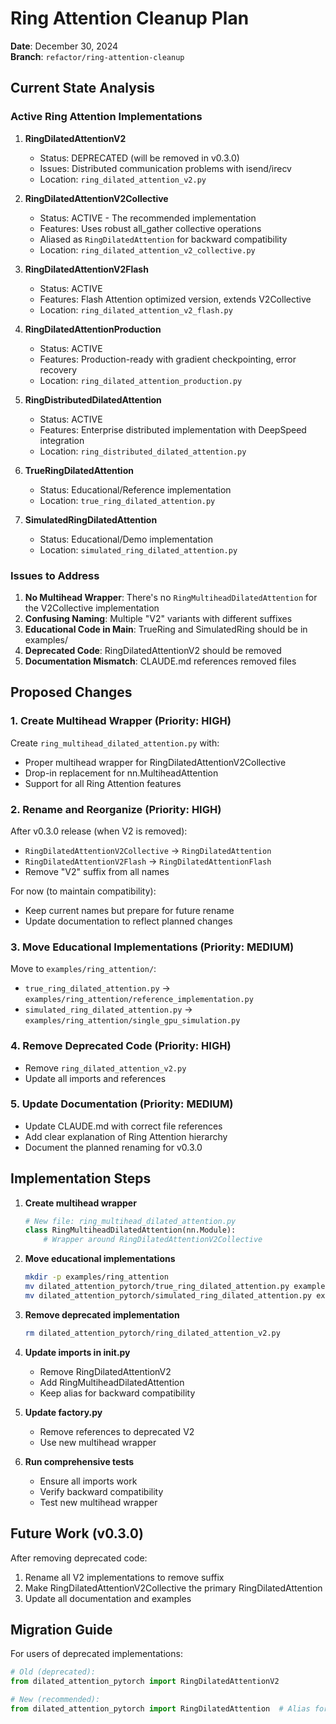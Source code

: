 # Ring Attention Cleanup Plan

**Date**: December 30, 2024  
**Branch**: `refactor/ring-attention-cleanup`

## Current State Analysis

### Active Ring Attention Implementations

1. **RingDilatedAttentionV2** 
   - Status: DEPRECATED (will be removed in v0.3.0)
   - Issues: Distributed communication problems with isend/irecv
   - Location: `ring_dilated_attention_v2.py`

2. **RingDilatedAttentionV2Collective**
   - Status: ACTIVE - The recommended implementation
   - Features: Uses robust all_gather collective operations
   - Aliased as `RingDilatedAttention` for backward compatibility
   - Location: `ring_dilated_attention_v2_collective.py`

3. **RingDilatedAttentionV2Flash**
   - Status: ACTIVE
   - Features: Flash Attention optimized version, extends V2Collective
   - Location: `ring_dilated_attention_v2_flash.py`

4. **RingDilatedAttentionProduction**
   - Status: ACTIVE
   - Features: Production-ready with gradient checkpointing, error recovery
   - Location: `ring_dilated_attention_production.py`

5. **RingDistributedDilatedAttention**
   - Status: ACTIVE
   - Features: Enterprise distributed implementation with DeepSpeed integration
   - Location: `ring_distributed_dilated_attention.py`

6. **TrueRingDilatedAttention**
   - Status: Educational/Reference implementation
   - Location: `true_ring_dilated_attention.py`

7. **SimulatedRingDilatedAttention**
   - Status: Educational/Demo implementation
   - Location: `simulated_ring_dilated_attention.py`

### Issues to Address

1. **No Multihead Wrapper**: There's no `RingMultiheadDilatedAttention` for the V2Collective implementation
2. **Confusing Naming**: Multiple "V2" variants with different suffixes
3. **Educational Code in Main**: TrueRing and SimulatedRing should be in examples/
4. **Deprecated Code**: RingDilatedAttentionV2 should be removed
5. **Documentation Mismatch**: CLAUDE.md references removed files

## Proposed Changes

### 1. Create Multihead Wrapper (Priority: HIGH)
Create `ring_multihead_dilated_attention.py` with:
- Proper multihead wrapper for RingDilatedAttentionV2Collective
- Drop-in replacement for nn.MultiheadAttention
- Support for all Ring Attention features

### 2. Rename and Reorganize (Priority: HIGH)
After v0.3.0 release (when V2 is removed):
- `RingDilatedAttentionV2Collective` → `RingDilatedAttention`
- `RingDilatedAttentionV2Flash` → `RingDilatedAttentionFlash`
- Remove "V2" suffix from all names

For now (to maintain compatibility):
- Keep current names but prepare for future rename
- Update documentation to reflect planned changes

### 3. Move Educational Implementations (Priority: MEDIUM)
Move to `examples/ring_attention/`:
- `true_ring_dilated_attention.py` → `examples/ring_attention/reference_implementation.py`
- `simulated_ring_dilated_attention.py` → `examples/ring_attention/single_gpu_simulation.py`

### 4. Remove Deprecated Code (Priority: HIGH)
- Remove `ring_dilated_attention_v2.py`
- Update all imports and references

### 5. Update Documentation (Priority: MEDIUM)
- Update CLAUDE.md with correct file references
- Add clear explanation of Ring Attention hierarchy
- Document the planned renaming for v0.3.0

## Implementation Steps

1. **Create multihead wrapper**
   ```python
   # New file: ring_multihead_dilated_attention.py
   class RingMultiheadDilatedAttention(nn.Module):
       # Wrapper around RingDilatedAttentionV2Collective
   ```

2. **Move educational implementations**
   ```bash
   mkdir -p examples/ring_attention
   mv dilated_attention_pytorch/true_ring_dilated_attention.py examples/ring_attention/reference_implementation.py
   mv dilated_attention_pytorch/simulated_ring_dilated_attention.py examples/ring_attention/single_gpu_simulation.py
   ```

3. **Remove deprecated implementation**
   ```bash
   rm dilated_attention_pytorch/ring_dilated_attention_v2.py
   ```

4. **Update imports in __init__.py**
   - Remove RingDilatedAttentionV2
   - Add RingMultiheadDilatedAttention
   - Keep alias for backward compatibility

5. **Update factory.py**
   - Remove references to deprecated V2
   - Use new multihead wrapper

6. **Run comprehensive tests**
   - Ensure all imports work
   - Verify backward compatibility
   - Test new multihead wrapper

## Future Work (v0.3.0)

After removing deprecated code:
1. Rename all V2 implementations to remove suffix
2. Make RingDilatedAttentionV2Collective the primary RingDilatedAttention
3. Update all documentation and examples

## Migration Guide

For users of deprecated implementations:
```python
# Old (deprecated):
from dilated_attention_pytorch import RingDilatedAttentionV2

# New (recommended):
from dilated_attention_pytorch import RingDilatedAttention  # Alias for V2Collective
```